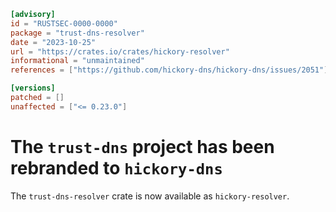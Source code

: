 ```toml
[advisory]
id = "RUSTSEC-0000-0000"
package = "trust-dns-resolver"
date = "2023-10-25"
url = "https://crates.io/crates/hickory-resolver"
informational = "unmaintained"
references = ["https://github.com/hickory-dns/hickory-dns/issues/2051"]

[versions]
patched = []
unaffected = ["<= 0.23.0"]
```

# The `trust-dns` project has been rebranded to `hickory-dns`

The `trust-dns-resolver` crate is now available as `hickory-resolver`.
